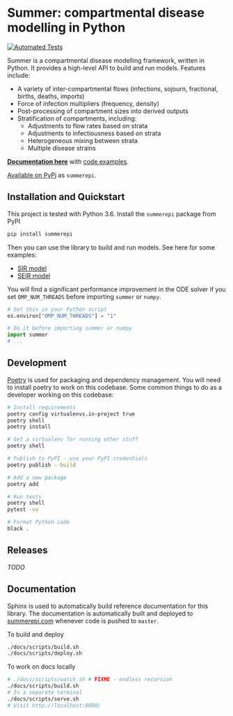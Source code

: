 # Summer: compartmental disease modelling in Python

[![Automated Tests](https://github.com/monash-emu/summer/actions/workflows/tests.yml/badge.svg)](https://github.com/monash-emu/summer/actions/workflows/tests.yml)

Summer is a compartmental disease modelling framework, written in Python. It provides a high-level API to build and run models. Features include:

- A variety of inter-compartmental flows (infections, sojourn, fractional, births, deaths, imports)
- Force of infection multipliers (frequency, density)
- Post-processing of compartment sizes into derived outputs
- Stratification of compartments, including:
  - Adjustments to flow rates based on strata
  - Adjustments to infectiousness based on strata
  - Heterogeneous mixing between strata
  - Multiple disease strains

**[Documentation here](http://summerepi.com/)** with [code examples](http://summerepi.com/examples).

[Available on PyPi](https://pypi.org/project/summerepi/) as `summerepi`.

## Installation and Quickstart

This project is tested with Python 3.6.
Install the `summerepi` package from PyPI

```bash
pip install summerepi
```

Then you can use the library to build and run models. See here for some examples:

- [SIR model](http://summerepi.com/examples/sir-model.html)
- [SEIR model](http://summerepi.com/examples/seir-model.html)

You will find a significant performance improvement in the ODE solver if you set `OMP_NUM_THREADS` before importing `summer` or `numpy`.

```python
# Set this in your Python script
os.environ["OMP_NUM_THREADS"] = "1"

# Do it before importing summer or numpy
import summer
# ...
```

## Development

[Poetry](https://python-poetry.org/) is used for packaging and dependency management.
You will need to install poetry to work on this codebase.
Some common things to do as a developer working on this codebase:

```bash
# Install requirements
poetry config virtualenvs.in-project true
poetry shell
poetry install

# Get a virtualenv for running other stuff
poetry shell

# Publish to PyPI - use your PyPI credentials
poetry publish --build

# Add a new package
poetry add

# Run tests
poetry shell
pytest -vv

# Format Python code
black .
```

## Releases

_TODO_

## Documentation

Sphinx is used to automatically build reference documentation for this library.
The documentation is automatically built and deployed to [summerepi.com](http://summerepi.com/) whenever code is pushed to `master`.

To build and deploy

```bash
./docs/scripts/build.sh
./docs/scripts/deploy.sh
```

To work on docs locally

```bash
# ./docs/scripts/watch.sh # FIXME - endless recursion
./docs/scripts/build.sh
# In a separate terminal
./docs/scripts/serve.sh
# Visit http://localhost:8000/
```
